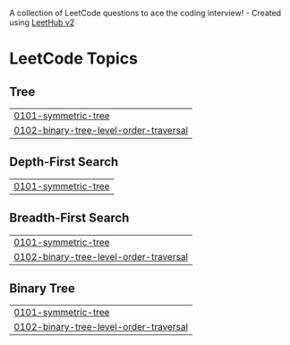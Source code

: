 A collection of LeetCode questions to ace the coding interview! - Created using [LeetHub v2](https://github.com/arunbhardwaj/LeetHub-2.0)
<!---LeetCode Topics Start-->
# LeetCode Topics
## Tree
|  |
| ------- |
| [0101-symmetric-tree](https://github.com/UditKamdar/leetcode/tree/master/0101-symmetric-tree) |
| [0102-binary-tree-level-order-traversal](https://github.com/UditKamdar/leetcode/tree/master/0102-binary-tree-level-order-traversal) |
## Depth-First Search
|  |
| ------- |
| [0101-symmetric-tree](https://github.com/UditKamdar/leetcode/tree/master/0101-symmetric-tree) |
## Breadth-First Search
|  |
| ------- |
| [0101-symmetric-tree](https://github.com/UditKamdar/leetcode/tree/master/0101-symmetric-tree) |
| [0102-binary-tree-level-order-traversal](https://github.com/UditKamdar/leetcode/tree/master/0102-binary-tree-level-order-traversal) |
## Binary Tree
|  |
| ------- |
| [0101-symmetric-tree](https://github.com/UditKamdar/leetcode/tree/master/0101-symmetric-tree) |
| [0102-binary-tree-level-order-traversal](https://github.com/UditKamdar/leetcode/tree/master/0102-binary-tree-level-order-traversal) |
<!---LeetCode Topics End-->